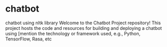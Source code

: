 # chatbot
chatbot using nltk
library
Welcome to the Chatbot Project repository! This project hosts the code and resources for building and deploying a chatbot using [mention the technology or framework used, e.g., Python, TensorFlow, Rasa, etc
